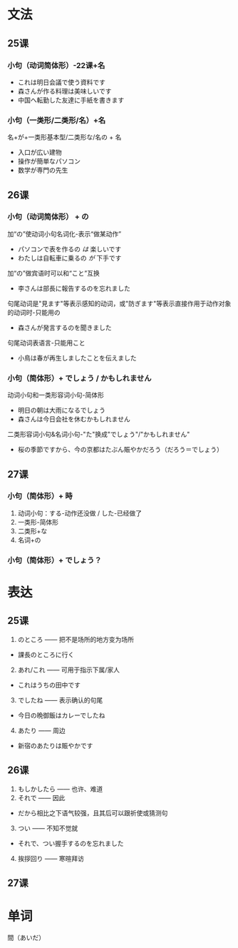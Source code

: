 # 文法
## 25课
### 小句（动词简体形）-22课+名
* これは明日会議で使う資料です
* 森さんが作る料理は美味しいです
* 中国へ転勤した友達に手紙を書きます
### 小句（一类形/二类形/名）+名
名+が+一类形基本型/二类形な/名の + 名

* 入口が広い建物
* 操作が簡単なパソコン
* 数学が専門の先生

## 26课
### 小句（动词简体形） +  の
加“の”使动词小句名词化-表示“做某动作”
* パソコンで表を作るの *は* 楽しいです
* わたしは自転車に乗るの *が* 下手です

加“の”做宾语时可以和“こと”互换
* 李さんは部長に報告するのを忘れました

句尾动词是"見ます"等表示感知的动词，或"防ぎます"等表示直接作用于动作对象的动词时-只能用の
* 森さんが発言するのを聞きました

句尾动词表语言-只能用こと
* 小鳥は春が再生しましたことを伝えました

### 小句（简体形）+ でしょう / かもしれません
动词小句和一类形容词小句-简体形
* 明日の朝は大雨になるでしょう
* 森さんは今日会社を休むかもしれません

二类形容词小句&名词小句-"た"换成"でしょう"/"かもしれません"
* 桜の季節ですから、今の京都はたぶん賑やかだろう（だろう＝でしょう）
## 27课
### 小句（简体形）+ 時
1. 动词小句：する-动作还没做 / した-已经做了
2. 一类形-简体形
3. 二类形+な
4. 名词+の

### 小句（简体形）+ でしょう？

# 表达
## 25课
1. のところ —— 把不是场所的地方变为场所
* 課長のところに行く
2. あれ/これ —— 可用于指示下属/家人
* これはうちの田中です
3. でしたね —— 表示确认的句尾
* 今日の晩御飯はカレーでしたね
4. あたり —— 周边
* 新宿のあたりは賑やかです

## 26课
1. もしかしたら —— 也许、难道
2. それで —— 因此
* だから相比之下语气较强，且其后可以跟祈使或猜测句
3. つい —— 不知不觉就
* それで、つい握手するのを忘れました
4. 挨拶回り —— 寒暄拜访
## 27课

# 单词
間（あいだ）

